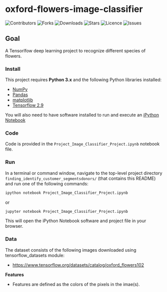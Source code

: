 # oxford-flowers-image-classifier

![Contributors](https://img.shields.io/github/contributors/walidsi/oxford-flowers-image-classifier?style=plastic)
![Forks](https://img.shields.io/github/forks/walidsi/oxford-flowers-image-classifier)
![Downloads](https://img.shields.io/github/downloads/walidsi/oxford-flowers-image-classifier/total)
![Stars](https://img.shields.io/github/stars/walidsi/oxford-flowers-image-classifier)
![Licence](https://img.shields.io/github/license/walidsi/oxford-flowers-image-classifier)
![Issues](https://img.shields.io/github/issues/walidsi/oxford-flowers-image-classifier)

## Goal
A Tensorlfow deep learning project to recognize different species of flowers.

### Install

This project requires **Python 3.x** and the following Python libraries installed:

- [NumPy](http://www.numpy.org/)
- [Pandas](http://pandas.pydata.org)
- [matplotlib](http://matplotlib.org/)
- [Tensorflow 2.9](https://tensorflow.org/)

You will also need to have software installed to run and execute an [iPython Notebook](http://ipython.org/notebook.html)

### Code

Code is provided in the `Project_Image_Classifier_Project.ipynb` notebook file.

### Run

In a terminal or command window, navigate to the top-level project directory `finding_identify_customer_segmentsdonors/` (that contains this README) and run one of the following commands:

```bash
ipython notebook Project_Image_Classifier_Project.ipynb
```  
or
```bash
jupyter notebook Project_Image_Classifier_Project.ipynb
```

This will open the iPython Notebook software and project file in your browser.

### Data

The dataset consists of the following images downloaded using tensorflow_datasets module:
  - https://www.tensorflow.org/datasets/catalog/oxford_flowers102

**Features**
- Features are defined as the colors of the pixels in the imae(s).
